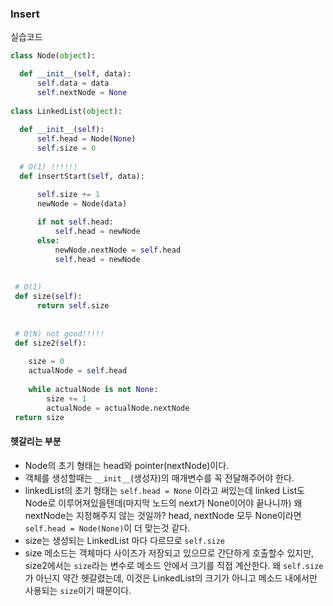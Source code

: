 ### Insert

실습코드
```python
class Node(object):

  def __init__(self, data):
      self.data = data
      self.nextNode = None
  
class LinkedList(object):
  
  def __init__(self):
      self.head = Node(None)
      self.size = 0
      
  # O(1) !!!!!!
  def insertStart(self, data):

      self.size += 1
      newNode = Node(data)
      
      if not self.head:
          self.head = newNode
      else:
          newNode.nextNode = self.head
          self.head = newNode
          
 
 # O(1)
 def size(self):
      return self.size
      
  
 # O(N) not good!!!!!
 def size2(self):
 
    size = 0
    actualNode = self.head
    
    while actualNode is not None:
        size += 1
        actualNode = actualNode.nextNode
 return size
 ```
 
#### 헷갈리는 부분
- Node의 초기 형태는 head와 pointer(nextNode)이다. 
- 객체를 생성할때는 `__init__`(생성자)의 매개변수를 꼭 전달해주어야 한다.
- linkedList의 초기 형태는 `self.head = None` 이라고 써있는데 linked List도 Node로 이루어져있을텐데(마지막 노드의 next가 None이어야 끝나니까) 왜 nextNode는 지정해주지 않는 것일까? head, nextNode 모두 None이라면 `self.head = Node(None)`이 더 맞는것 같다.
- size는 생성되는 LinkedList 마다 다르므로 `self.size`
- size 메소드는 객체마다 사이즈가 저장되고 있으므로 간단하게 호출할수 있지만, size2에서는 `size`라는 변수로 메소드 안에서 크기를 직접 계산한다. 왜 `self.size`가 아닌지 약간 헷갈렸는데, 이것은 LinkedList의 크기가 아니고 메소드 내에서만 사용되는 `size`이기 때문이다.
